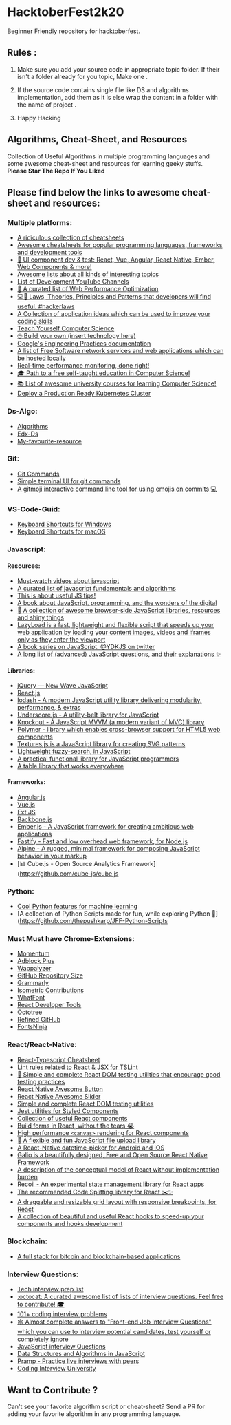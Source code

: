 # HacktoberFest2k20

Beginner Friendly repository for hacktoberfest.

## Rules :

1. Make sure you add your source code in appropriate topic folder. If their isn't a folder already for you topic, Make one .

2. If the source code contains single file like DS and algorithms implementation, add them as it is else wrap the content in a folder with the name of project .

3. Happy Hacking 

## Algorithms, Cheat-Sheet, and Resources
Collection of Useful Algorithms in multiple programming languages and some awesome cheat-sheet and resources for learning geeky stuffs.
**Please Star The Repo If You Liked**

## Please find below the links to awesome cheat-sheet and resources:

### Multiple platforms:
- [A ridiculous collection of cheatsheets](https://devhints.io/)
- [Awesome cheatsheets for popular programming languages, frameworks and development tools](https://lecoupa.github.io/awesome-cheatsheets/)
- [📓 UI component dev & test: React, Vue, Angular, React Native, Ember, Web Components & more!](https://github.com/storybookjs/storybook)
- [Awesome lists about all kinds of interesting topics](https://github.com/sindresorhus/awesome)
- [List of Development YouTube Channels](https://github.com/ErikCH/DevYouTubeList)
- [📝 A curated list of Web Performance Optimization](https://github.com/davidsonfellipe/awesome-wpo)
- [💻📖 Laws, Theories, Principles and Patterns that developers will find useful. #hackerlaws](https://github.com/dwmkerr/hacker-laws)
- [A Collection of application ideas which can be used to improve your coding skills](https://github.com/florinpop17/app-ideas)
- [Teach Yourself Computer Science](https://teachyourselfcs.com/)
- [🤓 Build your own (insert technology here)](https://github.com/danistefanovic/build-your-own-x)
- [Google's Engineering Practices documentation](https://github.com/google/eng-practices)
- [A list of Free Software network services and web applications which can be hosted locally](https://github.com/awesome-selfhosted/awesome-selfhosted)
- [Real-time performance monitoring, done right!](https://github.com/netdata/netdata)
- [🎓 Path to a free self-taught education in Computer Science!](https://github.com/ossu/computer-science)
- [📚 List of awesome university courses for learning Computer Science!](https://github.com/prakhar1989/awesome-courses)
- [Deploy a Production Ready Kubernetes Cluster](https://github.com/kubernetes-sigs/kubespray)


### Ds-Algo:
- [Algorithms](https://www.udacity.com/course/intro-to-algorithms--cs215)
- [Edx-Ds](https://www.edx.org/course/algorithms-data-structures-microsoft-dev285x-1?source=aw&awc=6798_1601540416_db9cffd6b888e98bf0308379212a7062&utm_source=aw&utm_medium=affiliate_partner&utm_content=text-link&utm_term=85386_VigLink+Content)
- [My-favourite-resource](https://www.geeksforgeeks.org/data-structures/)
### Git:
- [Git Commands](https://gist.github.com/hofmannsven/6814451)
- [Simple terminal UI for git commands](https://github.com/jesseduffield/lazygit)
- [A gitmoji interactive command line tool for using emojis on commits 💻](https://github.com/carloscuesta/gitmoji-cli)




### VS-Code-Guid:
- [Keyboard Shortcuts for Windows](https://code.visualstudio.com/shortcuts/keyboard-shortcuts-windows.pdf)
- [Keyboard Shortcuts for macOS](https://code.visualstudio.com/shortcuts/keyboard-shortcuts-macos.pdf)

### Javascript:
  #### Resources:
  - [Must-watch videos about javascript](https://github.com/bolshchikov/js-must-watch)
  - [A curated list of javascript fundamentals and algorithms](https://github.com/ggomaeng/awesome-js)
  - [This is about useful JS tips!](https://github.com/loverajoel/jstips)
  - [A book about JavaScript, programming, and the wonders of the digital](https://eloquentjavascript.net/)
  - [🐢 A collection of awesome browser-side JavaScript libraries, resources and shiny things](https://github.com/sorrycc/awesome-javascript)
  - [LazyLoad is a fast, lightweight and flexible script that speeds up your web application by loading your content images, videos and iframes only as they enter the viewport](https://github.com/verlok/lazyload)
  - [A book series on JavaScript. @YDKJS on twitter](https://github.com/getify/You-Dont-Know-JS)
  - [A long list of (advanced) JavaScript questions, and their explanations ✨](https://github.com/lydiahallie/javascript-questions)
  #### Libraries:
  - [jQuery — New Wave JavaScript](https://github.com/jquery/jquery)
  - [React.js](https://github.com/reactjs)
  - [lodash - A modern JavaScript utility library delivering modularity, performance, & extras](https://github.com/lodash/lodash/)
  - [Underscore.js - A utility-belt library for JavaScript](https://github.com/jashkenas/underscore)
  - [Knockout - A JavaScript MVVM (a modern variant of MVC) library](https://github.com/knockout/knockout)
  - [Polymer - library which enables cross-browser support for HTML5 web components](https://github.com/polymer)
  - [Textures.js is a JavaScript library for creating SVG patterns](https://github.com/riccardoscalco/textures)
  - [Lightweight fuzzy-search, in JavaScript](https://github.com/krisk/Fuse)
  - [A practical functional library for JavaScript programmers](https://github.com/ramda/ramda)
  - [A table library that works everywhere](https://github.com/grid-js/gridjs)
  #### Frameworks:
  - [Angular.js](https://github.com/angular)
  - [Vue.js](https://github.com/vuejs)
  - [Ext JS](https://github.com/sencha)
  - [Backbone.js](https://github.com/jashkenas/backbone/)
  - [Ember.js - A JavaScript framework for creating ambitious web applications](https://github.com/emberjs/ember.js)
  - [Fastify - Fast and low overhead web framework, for Node.js](https://github.com/fastify/fastify)
  - [Alpine - A rugged, minimal framework for composing JavaScript behavior in your markup](https://github.com/alpinejs/alpine)
  - [📊 Cube.js - Open Source Analytics Framework](https://github.com/cube-js/cube.js

### Python:
- [Cool Python features for machine learning](https://github.com/chiphuyen/python-is-cool)
- [A collection of Python Scripts made for fun, while exploring Python 🐍](https://github.com/thepushkarp/JFF-Python-Scripts

### Must Must have Chrome-Extensions:
- [Momentum](https://chrome.google.com/webstore/detail/momentum/laookkfknpbbblfpciffpaejjkokdgca)
- [Adblock Plus](https://chrome.google.com/webstore/detail/adblock-plus-free-ad-bloc/cfhdojbkjhnklbpkdaibdccddilifddb/related)
- [Wappalyzer](https://chrome.google.com/webstore/detail/wappalyzer/gppongmhjkpfnbhagpmjfkannfbllamg?hl=en)
- [GitHub Repository Size](https://chrome.google.com/webstore/detail/github-repository-size/apnjnioapinblneaedefcnopcjepgkci?hl=en)
- [Grammarly](https://chrome.google.com/webstore/detail/grammarly-for-chrome/kbfnbcaeplbcioakkpcpgfkobkghlhen?hl=en)
- [Isometric Contributions](https://chrome.google.com/webstore/detail/isometric-contributions/mjoedlfflcchnleknnceiplgaeoegien)
- [WhatFont](https://chrome.google.com/webstore/detail/whatfont/jabopobgcpjmedljpbcaablpmlmfcogm?hl=en)
- [React Developer Tools](https://chrome.google.com/webstore/detail/react-developer-tools/fmkadmapgofadopljbjfkapdkoienihi?hl=en)
- [Octotree](https://chrome.google.com/webstore/detail/octotree/bkhaagjahfmjljalopjnoealnfndnagc)
- [Refined GitHub](https://chrome.google.com/webstore/detail/refined-github/hlepfoohegkhhmjieoechaddaejaokhf)
- [FontsNinja](https://chrome.google.com/webstore/detail/fonts-ninja/eljapbgkmlngdpckoiiibecpemleclhh)

### React/React-Native:
- [React-Typescript Cheatsheet](https://github.com/typescript-cheatsheets/react-typescript-cheatsheet)
- [Lint rules related to React & JSX for TSLint](https://github.com/palantir/tslint-react)
- [🐐 Simple and complete React DOM testing utilities that encourage good testing practices](https://github.com/testing-library/react-testing-library)
- [React Native Awesome Button](https://github.com/rcaferati/react-native-really-awesome-button)
- [React Native Awesome Slider](https://github.com/rcaferati/react-awesome-slider)
- [Simple and complete React DOM testing utilities](https://github.com/testing-library/react-testing-library)
- [Jest utilities for Styled Components](https://github.com/styled-components/jest-styled-components)
- [Collection of useful React components](https://github.com/streamich/libreact)
- [Build forms in React, without the tears 😭](https://github.com/jaredpalmer/formik)
- [High performance `<canvas>` rendering for React components](https://github.com/Flipboard/react-canvas)
- [🌊 A flexible and fun JavaScript file upload library](https://github.com/pqina/filepond)
- [A React-Native datetime-picker for Android and iOS](https://github.com/mmazzarolo/react-native-modal-datetime-picker)
- [Galio is a beautifully designed, Free and Open Source React Native Framework](https://github.com/galio-org/galio)
- [A description of the conceptual model of React without implementation burden](https://github.com/reactjs/react-basic)
- [Recoil - An experimental state management library for React apps](https://github.com/facebookexperimental/Recoil)
- [The recommended Code Splitting library for React ✂️✨](https://github.com/gregberge/loadable-components)
- [A draggable and resizable grid layout with responsive breakpoints, for React](https://github.com/STRML/react-grid-layout)
- [A collection of beautiful and useful React hooks to speed-up your components and hooks development](https://github.com/beautifulinteractions/beautiful-react-hooks)

### Blockchain:
- [A full stack for bitcoin and blockchain-based applications](https://github.com/bitpay/bitcore)

### Interview Questions:
- [Tech interview prep list](https://github.com/fterh/leetcode-curation-topical)
- [:octocat: A curated awesome list of lists of interview questions. Feel free to contribute! 🎓](https://github.com/MaximAbramchuck/awesome-interview-questions)
- [101+ coding interview problems](https://github.com/hoanhan101/algo)
- [🕸 Almost complete answers to "Front-end Job Interview Questions" which you can use to interview potential candidates, test yourself or completely ignore](https://github.com/yangshun/front-end-interview-handbook)
- [JavaScript interview Questions](https://github.com/ganqqwerty/123-Essential-JavaScript-Interview-Questions)
- [Data Structures and Algorithms in JavaScript](https://egghead.io/courses/data-structures-and-algorithms-in-javascript)
- [Pramp - Practice live interviews with peers](https://www.pramp.com/#/)
- [Coding Interview University](https://github.com/jwasham/coding-interview-university)

## Want to Contribute ?
Can't see your favorite algorithm script or cheat-sheet? Send a PR for adding your favorite algorithm in any programming language.

